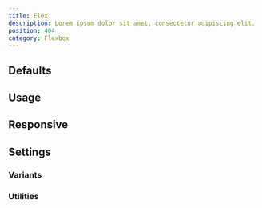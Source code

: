 ```yaml
---
title: Flex
description: Lorem ipsum dolor sit amet, consectetur adipiscing elit.
position: 404
category: Flexbox
---
```


## Defaults

<TableGenerateCommon
  :rules="{
    'flex-1': ['flex: 1 1 0%;'],
    'flex-auto': ['flex: 1 1 auto;'],
    'flex-initial': ['flex: 0 1 auto;'],
    'flex-none': ['flex: none;'],
}"></TableGenerateCommon>

## Usage

## Responsive

## Settings

### Variants

### Utilities
